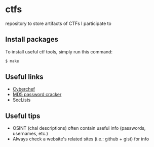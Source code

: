 # ctfs

repository to store artifacts of CTFs I participate to

## Install packages

To install useful ctf tools, simply run this command:
```bash
$ make
```

## Useful links

* [Cyberchef](https://gchq.github.io/CyberChef/)
* [MD5 password cracker](https://crackstation.net/)
* [SecLists](https://github.com/danielmiessler/SecLists)

## Useful tips

* OSINT (chal descriptions) often contain useful info (passwords, usernames, etc.)
* Always check a website's related sites (i.e.: github + gist) for info